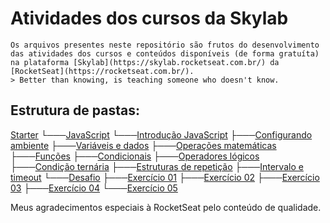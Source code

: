 # Atividades dos cursos da Skylab

    Os arquivos presentes neste repositório são frutos do desenvolvimento das atividades dos cursos e conteúdos disponíveis (de forma gratuíta) na plataforma [Skylab](https://skylab.rocketseat.com.br/) da [RocketSeat](https://rocketseat.com.br/).
    > Better than knowing, is teaching someone who doesn't know.


## Estrutura de pastas:

[Starter](https://github.com/f-thms/skylab.rocketseat.com.br/tree/master/Starter/)
└───[JavaScript](https://github.com/f-thms/skylab.rocketseat.com.br/tree/master/Starter/JavaScript/)
    └───[Introdução JavaScript](https://github.com/f-thms/skylab.rocketseat.com.br/tree/master/Starter/JavaScript/Introducao_JavaScript)
        ├───[Configurando ambiente](https://github.com/f-thms/skylab.rocketseat.com.br/tree/master/Starter/JavaScript/Introducao_JavaScript/01-Configurando_ambiente)
        ├───[Variáveis e dados](https://github.com/f-thms/skylab.rocketseat.com.br/tree/master/Starter/JavaScript/Introducao_JavaScript/02-Variaveis_e_dados)
        ├───[Operações matemáticas](https://github.com/f-thms/skylab.rocketseat.com.br/tree/master/Starter/JavaScript/Introducao_JavaScript/03-Operacoes_matematicas)
        ├───[Funções](https://github.com/f-thms/skylab.rocketseat.com.br/tree/master/Starter/JavaScript/Introducao_JavaScript/04-Funcoes)
        ├───[Condicionais](https://github.com/f-thms/skylab.rocketseat.com.br/tree/master/Starter/JavaScript/Introducao_JavaScript/05-Condicionais)
        ├───[Operadores lógicos](https://github.com/f-thms/skylab.rocketseat.com.br/tree/master/Starter/JavaScript/Introducao_JavaScript/06-Operadores_logicos)
        ├───[Condição ternária](https://github.com/f-thms/skylab.rocketseat.com.br/tree/master/Starter/JavaScript/Introducao_JavaScript/07-Condicao_ternaria)
        ├───[Estruturas de repetição](https://github.com/f-thms/skylab.rocketseat.com.br/tree/master/Starter/JavaScript/Introducao_JavaScript/08-Estruturas_de_repeticao)
        ├───[Intervalo e timeout](https://github.com/f-thms/skylab.rocketseat.com.br/tree/master/Starter/JavaScript/Introducao_JavaScript/09-Intervalo_e_timeout)
        └───[Desafio](https://github.com/f-thms/skylab.rocketseat.com.br/tree/master/Starter/JavaScript/Introducao_JavaScript/10-Desafio)
            ├───[Exercício 01](https://github.com/f-thms/skylab.rocketseat.com.br/tree/master/Starter/JavaScript/Introducao_JavaScript/10-Desafio/Exercicio_01)
            ├───[Exercício 02](https://github.com/f-thms/skylab.rocketseat.com.br/tree/master/Starter/JavaScript/Introducao_JavaScript/10-Desafio/Exercicio_02)
            ├───[Exercício 03](https://github.com/f-thms/skylab.rocketseat.com.br/tree/master/Starter/JavaScript/Introducao_JavaScript/10-Desafio/Exercicio_03)
            ├───[Exercício 04](https://github.com/f-thms/skylab.rocketseat.com.br/tree/master/Starter/JavaScript/Introducao_JavaScript/10-Desafio/Exercicio_04)
            └───[Exercício 05](https://github.com/f-thms/skylab.rocketseat.com.br/tree/master/Starter/JavaScript/Introducao_JavaScript/10-Desafio/Exercicio_05)


Meus agradecimentos especiais à RocketSeat pelo conteúdo de qualidade.